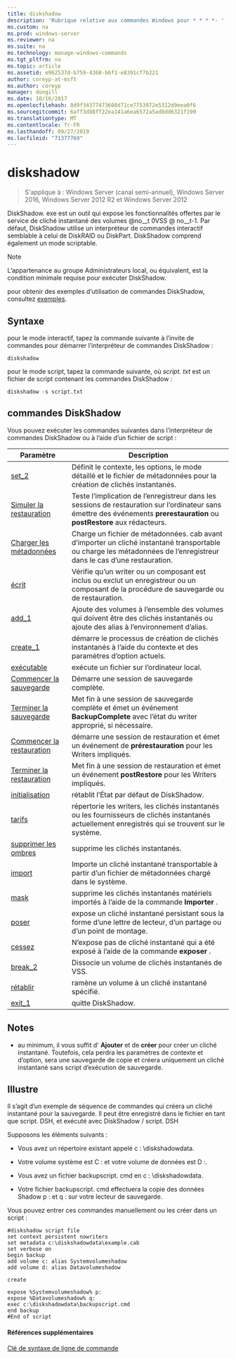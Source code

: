```yaml
---
title: diskshadow
description: 'Rubrique relative aux commandes Windows pour * * * *- '
ms.custom: na
ms.prod: windows-server
ms.reviewer: na
ms.suite: na
ms.technology: manage-windows-commands
ms.tgt_pltfrm: na
ms.topic: article
ms.assetid: e962537d-b759-4368-b6f1-e8391cf7b221
author: coreyp-at-msft
ms.author: coreyp
manager: dongill
ms.date: 10/16/2017
ms.openlocfilehash: 8d9f34377473608d71ce7753972e5312d9eea0f6
ms.sourcegitcommit: 6aff3d88ff22ea141a6ea6572a5ad8dd6321f199
ms.translationtype: MT
ms.contentlocale: fr-FR
ms.lasthandoff: 09/27/2019
ms.locfileid: "71377769"
---
```

# <a name="diskshadow"></a>diskshadow

>S'applique à : Windows Server (canal semi-annuel), Windows Server 2016, Windows Server 2012 R2 et Windows Server 2012

DiskShadow. exe est un outil qui expose les fonctionnalités offertes par le service de cliché instantané des volumes @no__t 0VSS @ no__t-1. Par défaut, DiskShadow utilise un interpréteur de commandes interactif semblable à celui de DiskRAID ou DiskPart. DiskShadow comprend également un mode scriptable.  
  
> [!NOTE]  
> L’appartenance au groupe Administrateurs local, ou équivalent, est la condition minimale requise pour exécuter DiskShadow.  
  
pour obtenir des exemples d’utilisation de commandes DiskShadow, consultez [exemples](#BKMK_examples).  
  
## <a name="syntax"></a>Syntaxe  
pour le mode interactif, tapez la commande suivante à l’invite de commandes pour démarrer l’interpréteur de commandes DiskShadow :  
  
```  
diskshadow  
```  
  
pour le mode script, tapez la commande suivante, où *script. txt* est un fichier de script contenant les commandes DiskShadow :  
  
```  
diskshadow -s script.txt  
```  
  
## <a name="diskshadow-commands"></a>commandes DiskShadow  
Vous pouvez exécuter les commandes suivantes dans l’interpréteur de commandes DiskShadow ou à l’aide d’un fichier de script :  
  
|Paramètre|Description|  
|-------|--------|  
|[set_2](set_2.md)|Définit le contexte, les options, le mode détaillé et le fichier de métadonnées pour la création de clichés instantanés.|  
|[Simuler la restauration](simulate-restore.md)|Teste l’implication de l’enregistreur dans les sessions de restauration sur l’ordinateur sans émettre des événements **prerestauration** ou **postRestore** aux rédacteurs.|  
|[Charger les métadonnées](load-metadata.md)|Charge un fichier de métadonnées. cab avant d’importer un cliché instantané transportable ou charge les métadonnées de l’enregistreur dans le cas d’une restauration.|  
|[écrit](writer.md)|Vérifie qu’un writer ou un composant est inclus ou exclut un enregistreur ou un composant de la procédure de sauvegarde ou de restauration.|  
|[add_1](add_1.md)|Ajoute des volumes à l’ensemble des volumes qui doivent être des clichés instantanés ou ajoute des alias à l’environnement d’alias.|  
|[create_1](create_1.md)|démarre le processus de création de clichés instantanés à l’aide du contexte et des paramètres d’option actuels.|  
|[exécutable](exec.md)|exécute un fichier sur l’ordinateur local.|  
|[Commencer la sauvegarde](begin-backup.md)|Démarre une session de sauvegarde complète.|  
|[Terminer la sauvegarde](end-backup.md)|Met fin à une session de sauvegarde complète et émet un événement **BackupComplete** avec l’état du writer approprié, si nécessaire.|  
|[Commencer la restauration](begin-restore.md)|démarre une session de restauration et émet un événement de **prérestauration** pour les Writers impliqués.|  
|[Terminer la restauration](end-restore.md)|Met fin à une session de restauration et émet un événement **postRestore** pour les Writers impliqués.|  
|[initialisation](reset.md)|rétablit l’État par défaut de DiskShadow.|  
|[tarifs](list.md)|répertorie les writers, les clichés instantanés ou les fournisseurs de clichés instantanés actuellement enregistrés qui se trouvent sur le système.|  
|[supprimer les ombres](delete-shadows.md)|supprime les clichés instantanés.|  
|[import](import.md)|Importe un cliché instantané transportable à partir d’un fichier de métadonnées chargé dans le système.|  
|[mask](mask.md)|supprime les clichés instantanés matériels importés à l’aide de la commande **Importer** .|  
|[poser](expose.md)|expose un cliché instantané persistant sous la forme d’une lettre de lecteur, d’un partage ou d’un point de montage.|  
|[cessez](unexpose.md)|N’expose pas de cliché instantané qui a été exposé à l’aide de la commande **exposer** .|  
|[break_2](break_2.md)|Dissocie un volume de clichés instantanés de VSS.|  
|[rétablir](revert.md)|ramène un volume à un cliché instantané spécifié.|  
|[exit_1](exit_1.md)|quitte DiskShadow.|  
  
## <a name="remarks"></a>Notes  
  
-   au minimum, il vous suffit d' **Ajouter** et de **créer** pour créer un cliché instantané. Toutefois, cela perdra les paramètres de contexte et d’option, sera une sauvegarde de copie et créera uniquement un cliché instantané sans script d’exécution de sauvegarde.  
  
## <a name="BKMK_examples"></a>Illustre  
Il s’agit d’un exemple de séquence de commandes qui créera un cliché instantané pour la sauvegarde. Il peut être enregistré dans le fichier en tant que script. DSH, et exécuté avec DiskShadow \/ script. DSH  
  
Supposons les éléments suivants :  
  
-   Vous avez un répertoire existant appelé c : \\diskshadowdata.  
  
-   Votre volume système est C : et votre volume de données est D :.  
  
-   Vous avez un fichier backupscript. cmd en c : \\diskshadowdata.  
  
-   Votre fichier backupscript. cmd effectuera la copie des données Shadow p : et q : sur votre lecteur de sauvegarde.  
  
Vous pouvez entrer ces commandes manuellement ou les créer dans un script :  
  
```  
#diskshadow script file  
set context persistent nowriters  
set metadata c:\diskshadowdata\example.cab  
set verbose on  
begin backup  
add volume c: alias Systemvolumeshadow  
add volume d: alias Datavolumeshadow  
  
create  
  
expose %Systemvolumeshadow% p:  
expose %Datavolumeshadow% q:  
exec c:\diskshadowdata\backupscript.cmd  
end backup  
#End of script  
```  
  
#### <a name="additional-references"></a>Références supplémentaires  
[Clé de syntaxe de ligne de commande](command-line-syntax-key.md)  
  

